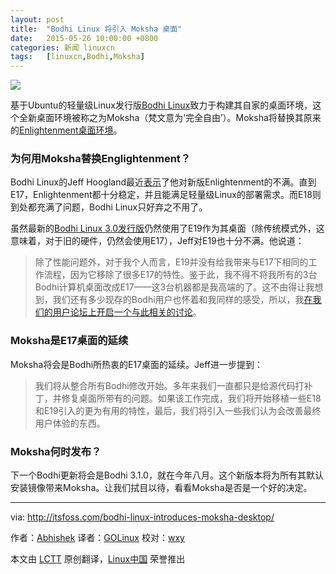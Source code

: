 ```yaml
---
layout: post
title:	"Bodhi Linux 将引入 Moksha 桌面"
date:	2015-05-26 10:00:00 +0800 
categories:	新闻 linuxcn 
tags:	[linuxcn,Bodhi,Moksha]
---
```



![](/Asserts/Images//attachment/album/201505/25/234452uvqgd4g83v6brd83.jpg)


基于Ubuntu的轻量级Linux发行版[Bodhi Linux](http://www.bodhilinux.com/)致力于构建其自家的桌面环境，这个全新桌面环境被称之为Moksha（梵文意为‘完全自由’）。Moksha将替换其原来的[Enlightenment桌面环境](https://www.enlightenment.org/)。


### 为何用Moksha替换Englightenment？


Bodhi Linux的Jeff Hoogland最近[表示](http://www.bodhilinux.com/2015/04/28/introducing-the-moksha-desktop/)了他对新版Enlightenment的不满。直到E17，Enlightenment都十分稳定，并且能满足轻量级Linux的部署需求。而E18则到处都充满了问题，Bodhi Linux只好弃之不用了。


虽然最新的[Bodhi Linux 3.0发行版](http://itsfoss.com/bodhi-linux-3/)仍然使用了E19作为其桌面（除传统模式外，这意味着，对于旧的硬件，仍然会使用E17），Jeff对E19也十分不满。他说道：



> 
> 除了性能问题外，对于我个人而言，E19并没有给我带来与E17下相同的工作流程，因为它移除了很多E17的特性。鉴于此，我不得不将我所有的3台Bodhi计算机桌面改成E17——这3台机器都是我高端的了。这不由得让我想到，我们还有多少现存的Bodhi用户也怀着和我同样的感受，所以，我[在我们的用户论坛上开启一个与此相关的讨论](http://forums.bodhilinux.com/index.php?/topic/12322-e17-vs-e19-which-are-you-using-and-why/)。
> 
> 
> 


### Moksha是E17桌面的延续


Moksha将会是Bodhi所热衷的E17桌面的延续。Jeff进一步提到：



> 
> 我们将从整合所有Bodhi修改开始。多年来我们一直都只是给源代码打补丁，并修复桌面所带有的问题。如果该工作完成，我们将开始移植一些E18和E19引入的更为有用的特性，最后，我们将引入一些我们认为会改善最终用户体验的东西。
> 
> 
> 


### Moksha何时发布？


下一个Bodhi更新将会是Bodhi 3.1.0，就在今年八月。这个新版本将为所有其默认安装镜像带来Moksha。让我们拭目以待，看看Moksha是否是一个好的决定。




---


via: <http://itsfoss.com/bodhi-linux-introduces-moksha-desktop/>


作者：[Abhishek](http://itsfoss.com/author/abhishek/) 译者：[GOLinux](https://github.com/GOLinux) 校对：[wxy](https://github.com/wxy)


本文由 [LCTT](https://github.com/LCTT/TranslateProject) 原创翻译，[Linux中国](https://linux.cn/) 荣誉推出
